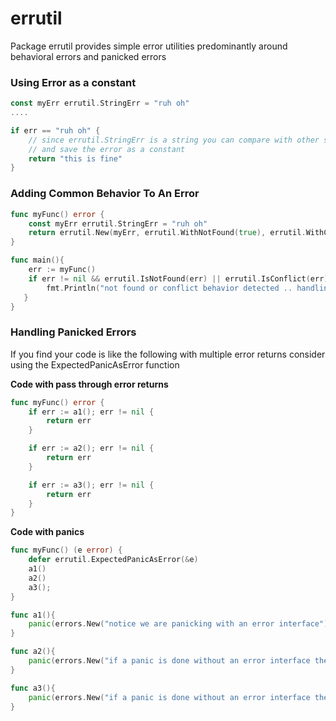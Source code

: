 # errutil

Package errutil provides simple error utilities predominantly around behavioral errors and panicked errors

### Using Error as a constant
```go
const myErr errutil.StringErr = "ruh oh"
....

if err == "ruh oh" {
	// since errutil.StringErr is a string you can compare with other strings
	// and save the error as a constant
	return "this is fine"
}
```
### Adding Common Behavior To An Error
```go
func myFunc() error {
    const myErr errutil.StringErr = "ruh oh"
    return errutil.New(myErr, errutil.WithNotFound(true), errutil.WithConflict(true))
}

func main(){
	err := myFunc()
	if err != nil && errutil.IsNotFound(err) || errutil.IsConflict(err) {
	    fmt.Println("not found or conflict behavior detected .. handling")	
   }
}

```

### Handling Panicked Errors
If you find your code is like the following with multiple error returns consider using the ExpectedPanicAsError function

**Code with pass through error returns**
```go
func myFunc() error {
	if err := a1(); err != nil {
		return err
    }

    if err := a2(); err != nil {
        return err
    }

    if err := a3(); err != nil {
        return err
    }
}
```

**Code with panics**
```go
func myFunc() (e error) {
	defer errutil.ExpectedPanicAsError(&e)
	a1()
	a2()
	a3();
}

func a1(){
	panic(errors.New("notice we are panicking with an error interface"))
}

func a2(){
    panic(errors.New("if a panic is done without an error interface the panic will be re-raised"))
}

func a3(){
    panic(errors.New("if a panic is done without an error interface the panic will be re-raised"))
}
```

